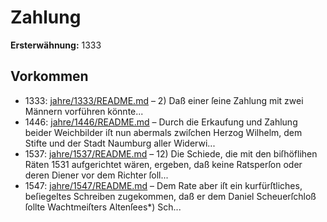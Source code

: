 # Zahlung

**Ersterwähnung:** 1333

## Vorkommen
- 1333: [jahre/1333/README.md](../jahre/1333/README.md) – 2) Daß einer ſeine Zahlung mit zwei Männern
vorführen könnte...
- 1446: [jahre/1446/README.md](../jahre/1446/README.md) – Durch die Erkaufung und Zahlung beider Weichbilder iſt
nun abermals zwiſchen Herzog Wilhelm, dem Stifte und
der Stadt Naumburg aller Widerwi...
- 1537: [jahre/1537/README.md](../jahre/1537/README.md) – 12) Die Schiede, die mit den biſhöflihen Räten
1531 aufgerichtet wären, ergeben, daß keine Ratsperſon
oder deren Diener vor dem Richter ſoll...
- 1547: [jahre/1547/README.md](../jahre/1547/README.md) – Dem Rate aber iſt ein kurfürſtliches, beſiegeltes
Schreiben zugekommen, daß er dem Daniel Scheuerſchloß
ſollte Wachtmeiſters Altenſees*) Sch...
